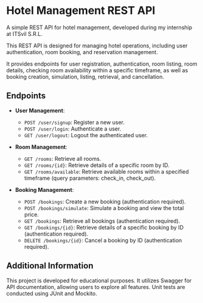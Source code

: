 # Hotel Management REST API

A simple REST API for hotel management, developed during my internship at ITSvil S.R.L.

This REST API is designed for managing hotel operations, including user authentication, room booking, and reservation management.

It provides endpoints for user registration, authentication, room listing, room details, checking room availability within a specific timeframe, as well as booking creation, simulation, listing, retrieval, and cancellation.

## Endpoints

- **User Management**:
  - `POST /user/signup`: Register a new user.
  - `POST /user/login`: Authenticate a user.
  - `GET /user/logout`: Logout the authenticated user.

- **Room Management**:
  - `GET /rooms`: Retrieve all rooms.
  - `GET /rooms/{id}`: Retrieve details of a specific room by ID.
  - `GET /rooms/available`: Retrieve available rooms within a specified timeframe (query parameters: check_in, check_out).

- **Booking Management**:
  - `POST /bookings`: Create a new booking (authentication required).
  - `POST /bookings/simulate`: Simulate a booking and view the total price.
  - `GET /bookings`: Retrieve all bookings (authentication required).
  - `GET /bookings/{id}`: Retrieve details of a specific booking by ID (authentication required).
  - `DELETE /bookings/{id}`: Cancel a booking by ID (authentication required).

## Additional Information

This project is developed for educational purposes. It utilizes Swagger for API documentation, allowing users to explore all features. Unit tests are conducted using JUnit and Mockito.
